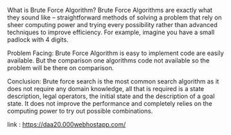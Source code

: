 
What is Brute Force Algorithm?
Brute Force Algorithms are exactly what they sound like – straightforward methods of solving a problem that rely on sheer computing power and trying every possibility rather than advanced techniques to improve efficiency. For example, imagine you have a small padlock with 4 digits.

Problem Facing:
Brute Force Algorithm is easy to implement code are easily available. But the comparison one algorithms code not available so the problem will be there on comparison. 

Conclusion:
Brute force search is the most common search algorithm as it does not require any domain knowledge, all that is required is a state description, legal operators, the initial state and the description of a goal state. It does not improve the performance and completely relies on the computing power to try out possible combinations.

link : https://daa20.000webhostapp.com/
